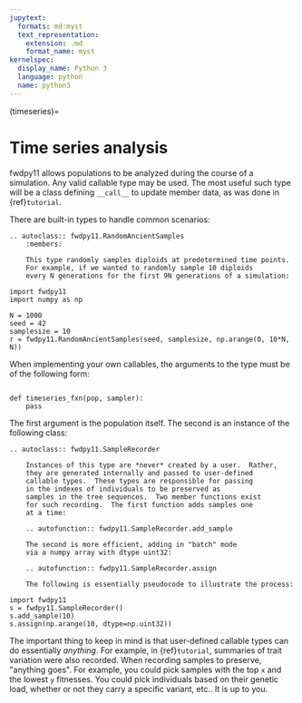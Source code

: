 ```yaml
---
jupytext:
  formats: md:myst
  text_representation:
    extension: .md
    format_name: myst
kernelspec:
  display_name: Python 3
  language: python
  name: python3
---
```


(timeseries)=

# Time series analysis

fwdpy11 allows populations to be analyzed during the course of a simulation.  Any valid callable type
may be used.  The most useful such type will be a class defining `__call__` to update member data, as
was done in {ref}`tutorial`.

There are built-in types to handle common scenarios:

```{eval-rst}
.. autoclass:: fwdpy11.RandomAncientSamples
    :members:

    This type randomly samples diploids at predetermined time points.
    For example, if we wanted to randomly sample 10 diploids
    every N generations for the first 9N generations of a simulation:
```

```{code-cell} python
import fwdpy11
import numpy as np

N = 1000
seed = 42
samplesize = 10
r = fwdpy11.RandomAncientSamples(seed, samplesize, np.arange(0, 10*N, N))
```

When implementing your own callables, the arguments to the type must be of the following form:

```{code-block} python

def timeseries_fxn(pop, sampler):
    pass

```

The first argument is the population itself.  The second is an instance of the following class:

```{eval-rst}
.. autoclass:: fwdpy11.SampleRecorder

    Instances of this type are *never* created by a user.  Rather,
    they are generated internally and passed to user-defined
    callable types.  These types are responsible for passing
    in the indexes of individuals to be preserved as
    samples in the tree sequences.  Two member functions exist
    for such recording.  The first function adds samples one
    at a time:

    .. autofunction:: fwdpy11.SampleRecorder.add_sample

    The second is more efficient, adding in "batch" mode
    via a numpy array with dtype uint32:

    .. autofunction:: fwdpy11.SampleRecorder.assign

    The following is essentially pseudocode to illustrate the process:
```

```{code-cell} python
import fwdpy11
s = fwdpy11.SampleRecorder()
s.add_sample(10)
s.assign(np.arange(10, dtype=np.uint32))
```

The important thing to keep in mind is that user-defined callable
types can do essentially *anything*.  For example, in {ref}`tutorial`,
summaries of trait variation were also recorded.  When recording samples
to preserve, "anything goes".  For example, you could pick samples with the top `x` and
the lowest `y` fitnesses.  You could pick individuals based on their genetic load, whether or
not they carry a specific variant, etc..  It is up to you.
